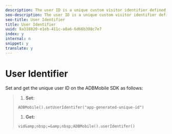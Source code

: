 ```yaml
---
description: The user ID is a unique custom visitor identifier defined by the application for a user.
seo-description: The user ID is a unique custom visitor identifier defined by the application for a user.
seo-title: User Identifier
title: User Identifier
uuid: 8a318820-e1eb-411c-a8a6-6d66b308c7e7
index: y
internal: n
snippet: y
translate: y
---
```


# User Identifier

Set and get the unique user ID on the ADBMobile SDK as follows:

>1. **Set:**
>
>   ```
>   ADBMobile().setUserIdentifer("app-generated-unique-id")
>   ```
>
>1. **Get:**
>
>   ```
>   vid&amp;nbsp;=&amp;nbsp;ADBMobile().userIdentifer()
>   ```
>
